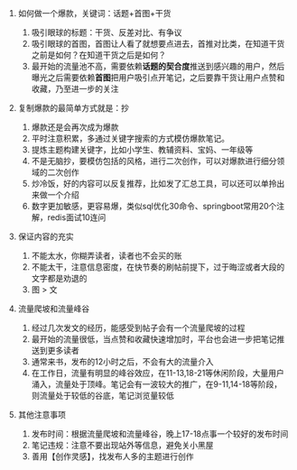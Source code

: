 1. 如何做一个爆款，关键词：话题+首图+干货

   1. 吸引眼球的标题：干货、反差对比、有争议
   2. 吸引眼球的首图，首图让人看了就想要点进去，首推对比类，在知道干货之前是如何？在知道干货之后是如何？
   3. 最开始的流量池不高，需要依赖**话题的契合度**推送到感兴趣的用户，然后曝光之后需要依赖**首图**把用户吸引点开笔记，之后要靠干货让用户点赞和收藏，乃至进一步的关注
2. 复制爆款的最简单方式就是：抄

   1. 爆款还是会再次成为爆款
   2. 平时注意积累，多通过关键字搜索的方式模仿爆款笔记。
   3. 提炼主题构建关键字，比如小学生、教辅资料、宝妈、一年级等
   4. 不是无脑抄，要模仿包括的风格，进行二次创作，可以对爆款进行细分领域的二次创作
   5. 炒冷饭，好的内容可以反复推荐，比如发了汇总工具，可以还可以单拎出来做一个介绍
   6. 数字更加敏感，更容易爆，类似sql优化30命令、springboot常用20个注解，redis面试10连问
3. 保证内容的充实

   1. 不能太水，你糊弄读者，读者也不会买的账
   2. 不能太干，注意信息密度，在快节奏的刷帖前提下，过于晦涩或者大段的文字都是劝退的
   3. 图 > 文
4. 流量爬坡和流量峰谷

   1. 经过几次发文的经历，能感受到帖子会有一个流量爬坡的过程
   2. 最开始的流量很低，当点赞和收藏快速增加时，平台也会进一步把笔记推送到更多读者
   3. 通常来书，发布的12小时之后，不会有大的流量介入
   4. 在工作日，流量有明显的峰谷效应，在11-13,18-21等休闲阶段，大量用户涌入，流量处于顶峰。笔记会有一波较大的推广，在9-11,14-18等阶段，则流量处于较低的谷底，笔记浏览量较低
5. 其他注意事项

   1. 发布时间：根据流量爬坡和流量峰谷，晚上17-18点事一个较好的发布时间
   2. 笔记违规：注意不要出现站外等信息，避免关小黑屋
   3. 善用【创作灵感】，找发布人多的主题进行创作